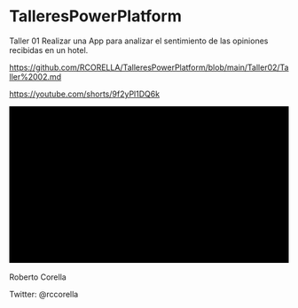 # TalleresPowerPlatform

Taller 01
Realizar una App para analizar el sentimiento de las opiniones recibidas en un hotel.

https://github.com/RCORELLA/TalleresPowerPlatform/blob/main/Taller02/Taller%2002.md

https://youtube.com/shorts/9f2yPl1DQ6k

[![Aprende Business Central en Español](https://github.com/RCORELLA/TalleresPowerPlatform/blob/main/includes/community.gif)](https://github.com/RCORELLA/TalleresPowerPlatform/blob/main/Taller02/Taller%2002.md)



Roberto Corella

Twitter: @rccorella


